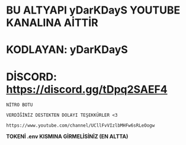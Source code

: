 # BU ALTYAPI yDarKDayS YOUTUBE KANALINA AİTTİR

# KODLAYAN: yDarKDayS

# DİSCORD: https://discord.gg/tDpq2SAEF4

`
NİTRO BOTU
`

`
VERDİĞİNİZ DESTEKTEN DOLAYI TEŞEKKÜRLER <3
`

`
https://www.youtube.com/channel/UCllFvVIzlbMHFw6sRLeOogw
`


**TOKENİ .env KISMINA GİRMELİSİNİZ (EN ALTTA)**